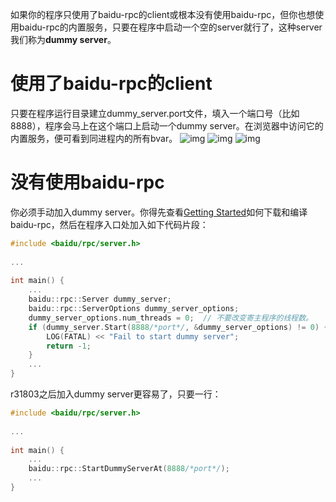 如果你的程序只使用了baidu-rpc的client或根本没有使用baidu-rpc，但你也想使用baidu-rpc的内置服务，只要在程序中启动一个空的server就行了，这种server我们称为**dummy server**。

# 使用了baidu-rpc的client

只要在程序运行目录建立dummy_server.port文件，填入一个端口号（比如8888），程序会马上在这个端口上启动一个dummy server。在浏览器中访问它的内置服务，便可看到同进程内的所有bvar。
![img](http://wiki.baidu.com/download/attachments/71337189/image2015-12-25%2017%3A46%3A20.png?version=1&modificationDate=1451036781000&api=v2)
![img](http://wiki.baidu.com/download/attachments/71337189/image2015-12-25%2017%3A47%3A30.png?version=1&modificationDate=1451036850000&api=v2)
![img](http://wiki.baidu.com/download/attachments/71337189/image2015-12-25%2017%3A48%3A24.png?version=1&modificationDate=1451036904000&api=v2)

# 没有使用baidu-rpc

你必须手动加入dummy server。你得先查看[Getting Started](getting_started.md)如何下载和编译baidu-rpc，然后在程序入口处加入如下代码片段：

```c++
#include <baidu/rpc/server.h>
 
...
 
int main() {
    ...
    baidu::rpc::Server dummy_server;
    baidu::rpc::ServerOptions dummy_server_options;
    dummy_server_options.num_threads = 0;  // 不要改变寄主程序的线程数。
    if (dummy_server.Start(8888/*port*/, &dummy_server_options) != 0) {
        LOG(FATAL) << "Fail to start dummy server";
        return -1;
    }
    ...
}
```

r31803之后加入dummy server更容易了，只要一行：

```c++
#include <baidu/rpc/server.h>
 
...
 
int main() {
    ...
    baidu::rpc::StartDummyServerAt(8888/*port*/);
    ...
}
```
